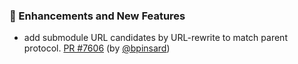 ### 🚀 Enhancements and New Features

- add submodule URL candidates by URL-rewrite to match parent protocol.  [PR #7606](https://github.com/datalad/datalad/pull/7606) (by [@bpinsard](https://github.com/bpinsard))
